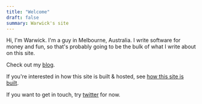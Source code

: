 ```yaml
---
title: "Welcome"
draft: false
summary: Warwick's site
---
```


Hi, I'm Warwick. I'm a guy in Melbourne, Australia. I write software for money
and fun, so that's probably going to be the bulk of what I write about on this
site.

Check out my [blog](blog).

If you're interested in how this site is built & hosted, see
[how this site is built](./blog/20200320_how_this_blog_is_built).

If you want to get in touch, try [twitter](https://twitter.com/uozu_aho) for
now.
